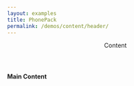 ```yaml
---
layout: examples
title: PhonePack
permalink: /demos/content/header/
---
```


<header class="header header--shadow">
      <div class="header__title">Content</div>
</header>
    
<section class="content content--padding has-header">
        <h4>Main Content</h4>
</section>
  

      